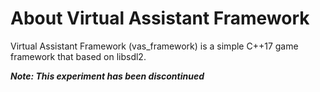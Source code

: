 # About Virtual Assistant Framework
Virtual Assistant Framework (vas_framework) is a simple C++17 game framework that based on libsdl2.

__*Note: This experiment has been discontinued*__